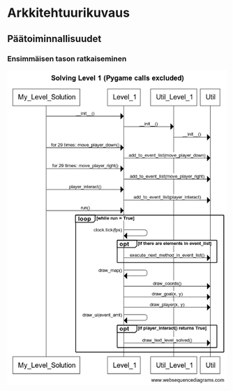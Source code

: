 # Arkkitehtuurikuvaus

## Päätoiminnallisuudet

### Ensimmäisen tason ratkaiseminen

![](https://raw.githubusercontent.com/enkomat/ot-harjoitustyo/master/dokumentaatio/level1seq.png)